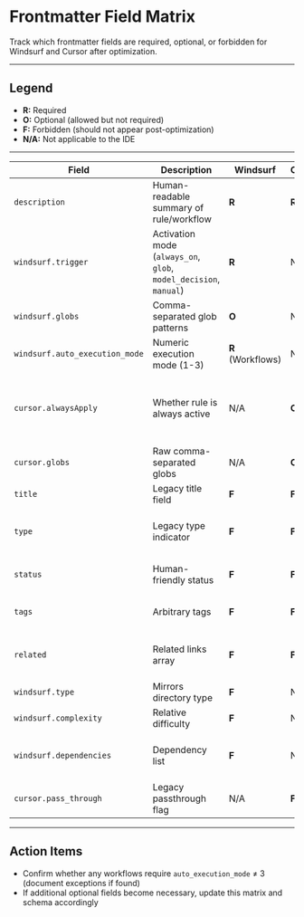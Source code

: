 # Frontmatter Field Matrix

Track which frontmatter fields are required, optional, or forbidden for Windsurf and Cursor after optimization.

---

## Legend

- **R:** Required
- **O:** Optional (allowed but not required)
- **F:** Forbidden (should not appear post-optimization)
- **N/A:** Not applicable to the IDE

---

| Field | Description | Windsurf | Cursor | Notes |
|-------|-------------|----------|--------|-------|
| `description` | Human-readable summary of rule/workflow | **R** | **R** | Single source of truth across IDEs |
| `windsurf.trigger` | Activation mode (`always_on`, `glob`, `model_decision`, `manual`) | **R** | N/A | Drives workflow discovery |
| `windsurf.globs` | Comma-separated glob patterns | **O** | N/A | Required when trigger=`glob` |
| `windsurf.auto_execution_mode` | Numeric execution mode (1-3) | **R** (Workflows) | N/A | Missing field breaks execution |
| `cursor.alwaysApply` | Whether rule is always active | N/A | **O** | Optional when description-based matching sufficient |
| `cursor.globs` | Raw comma-separated globs | N/A | **O** | Use raw string, no YAML list |
| `title` | Legacy title field | **F** | **F** | Redundant with filename |
| `type` | Legacy type indicator | **F** | **F** | Directory structure already conveys |
| `status` | Human-friendly status | **F** | **F** | Track via initiative/docs instead |
| `tags` | Arbitrary tags | **F** | **F** | Remove to reduce token bloat |
| `related` | Related links array | **F** | **F** | Use body content or initiative references |
| `windsurf.type` | Mirrors directory type | **F** | N/A | Redundant |
| `windsurf.complexity` | Relative difficulty | **F** | N/A | Document elsewhere |
| `windsurf.dependencies` | Dependency list | **F** | N/A | Prefer narrative section when needed |
| `cursor.pass_through` | Legacy passthrough flag | N/A | **F** | Not used by current Cursor builds |

---

## Action Items

- Confirm whether any workflows require `auto_execution_mode` ≠ 3 (document exceptions if found)
- If additional optional fields become necessary, update this matrix and schema accordingly
